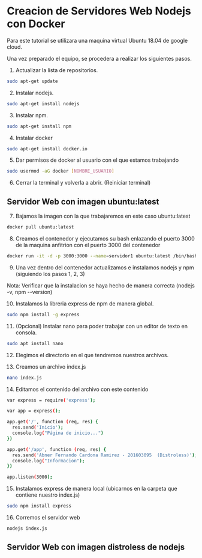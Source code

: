 
# Creacion de Servidores Web Nodejs con Docker

Para este tutorial se utilizara una maquina virtual Ubuntu 18.04 de google cloud.

Una vez preparado el equipo, se procedera a realizar los siguientes pasos.

1. Actualizar la lista de repositorios.
```sh
sudo apt-get update
```

2. Instalar nodejs.
```sh
sudo apt-get install nodejs
```

3. Instalar npm.
```sh
sudo apt-get install npm
```

4. Instalar docker
```sh
sudo apt-get install docker.io
```

5. Dar permisos de docker al usuario con el que estamos trabajando

```sh
sudo usermod -aG docker [NOMBRE_USUARIO]
```

6. Cerrar la terminal y volverla a abrir. (Reiniciar terminal)

## Servidor Web con imagen ubuntu:latest

7. Bajamos la imagen con la que trabajaremos en este caso ubuntu:latest
```sh 
docker pull ubuntu:latest
```

8. Creamos el contenedor y ejecutamos su bash enlazando el puerto 3000 de la maquina anfitrion con el puerto 3000 del contenedor
```sh
docker run -it -d -p 3000:3000 --name=servidor1 ubuntu:latest /bin/bash
```

9. Una vez dentro del contenedor actualizamos e instalamos nodejs y npm (siguiendo los pasos 1, 2, 3)

Nota: Verificar que la instalacion se haya hecho de manera correcta (nodejs -v, npm --version)

10. Instalamos la libreria express de npm de manera global.

```sh
sudo npm install -g express
```

11. (Opcional) Instalar nano para poder trabajar con un editor de texto en consola.

```sh
sudo apt install nano
```

12. Elegimos el directorio en el que tendremos nuestros archivos.

13. Creamos un archivo index.js

```sh
nano index.js
```
14. Editamos el contenido del archivo con este contenido
```sh
var express = require('express');

var app = express();

app.get('/', function (req, res) {
  res.send('Inicio');
  console.log("Página de inicio...")
})

app.get('/app', function (req, res) {
  res.send('Abner Fernando Cardona Ramirez - 201603095  (Distroless)');
  console.log("Informacion");
})

app.listen(3000);
```

15. Instalamos express de manera local (ubicarnos en la carpeta que contiene nuestro index.js)

```sh
sudo npm install express
```

16. Corremos el servidor web

```sh
nodejs index.js
```

## Servidor Web con imagen distroless de nodejs




